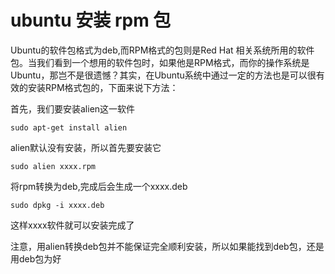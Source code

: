 # ubuntu 安装 rpm 包

Ubuntu的软件包格式为deb,而RPM格式的包则是Red Hat 相关系统所用的软件包。当我们看到一个想用的软件包时，如果他是RPM格式，而你的操作系统是Ubuntu，那岂不是很遗憾？其实，在Ubuntu系统中通过一定的方法也是可以很有效的安装RPM格式包的，下面来说下方法：

首先，我们要安装alien这一软件

```
sudo apt-get install alien
```
alien默认没有安装，所以首先要安装它


```
sudo alien xxxx.rpm
```
将rpm转换为deb,完成后会生成一个xxxx.deb


```
sudo dpkg -i xxxx.deb
```
这样xxxx软件就可以安装完成了


注意，用alien转换deb包并不能保证完全顺利安装，所以如果能找到deb包，还是用deb包为好
